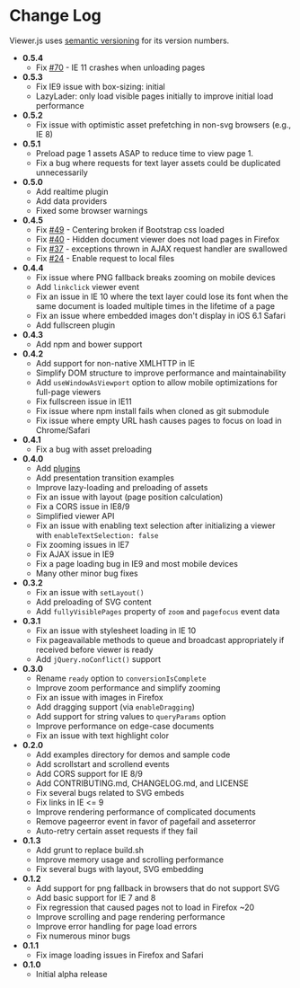 # Change Log #

Viewer.js uses [semantic versioning](http://semver.org/) for its version numbers.

* **0.5.4**
  * Fix [#70](https://github.com/box/viewer.js/issues/70) - IE 11 crashes when unloading pages
* **0.5.3**
  * Fix IE9 issue with box-sizing: initial
  * LazyLader: only load visible pages initially to improve initial load performance
* **0.5.2**
  * Fix issue with optimistic asset prefetching in non-svg browsers (e.g., IE 8)
* **0.5.1**
  * Preload page 1 assets ASAP to reduce time to view page 1.
  * Fix a bug where requests for text layer assets could be duplicated unnecessarily
* **0.5.0**
  * Add realtime plugin
  * Add data providers
  * Fixed some browser warnings 
* **0.4.5**
  * Fix [#49](https://github.com/box/viewer.js/issues/49) - Centering broken if Bootstrap css loaded
  * Fix [#40](https://github.com/box/viewer.js/issues/40) - Hidden document viewer does not load pages in Firefox
  * Fix [#37](https://github.com/box/viewer.js/issues/37) - exceptions thrown in AJAX request handler are swallowed
  * Fix [#24](https://github.com/box/viewer.js/issues/24) - Enable request to local files
* **0.4.4**
  * Fix issue where PNG fallback breaks zooming on mobile devices
  * Add `linkclick` viewer event
  * Fix an issue in IE 10 where the text layer could lose its font when the same document is loaded multiple times in the lifetime of a page
  * Fix an issue where embedded images don't display in iOS 6.1 Safari
  * Add fullscreen plugin
* **0.4.3**
  * Add npm and bower support
* **0.4.2**
  * Add support for non-native XMLHTTP in IE
  * Simplify DOM structure to improve performance and maintainability
  * Add `useWindowAsViewport` option to allow mobile optimizations for full-page viewers
  * Fix fullscreen issue in IE11
  * Fix issue where npm install fails when cloned as git submodule
  * Fix issue where empty URL hash causes pages to focus on load in Chrome/Safari
* **0.4.1**
  * Fix a bug with asset preloading
* **0.4.0**
  * Add [plugins](README.md#plugins)
  * Add presentation transition examples
  * Improve lazy-loading and preloading of assets
  * Fix an issue with layout (page position calculation)
  * Fix a CORS issue in IE8/9
  * Simplified viewer API
  * Fix an issue with enabling text selection after initializing a viewer with `enableTextSelection: false`
  * Fix zooming issues in IE7
  * Fix AJAX issue in IE9
  * Fix a page loading bug in IE9 and most mobile devices
  * Many other minor bug fixes
* **0.3.2**
  * Fix an issue with `setLayout()`
  * Add preloading of SVG content
  * Add `fullyVisiblePages` property of `zoom` and `pagefocus` event data
* **0.3.1**
  * Fix an issue with stylesheet loading in IE 10
  * Fix pageavailable methods to queue and broadcast appropriately if received before viewer is ready
  * Add `jQuery.noConflict()` support
* **0.3.0**
  * Rename `ready` option to `conversionIsComplete`
  * Improve zoom performance and simplify zooming
  * Fix an issue with images in Firefox
  * Add dragging support (via `enableDragging`)
  * Add support for string values to `queryParams` option
  * Improve performance on edge-case documents
  * Fix an issue with text highlight color
* **0.2.0**
  * Add examples directory for demos and sample code
  * Add scrollstart and scrollend events
  * Add CORS support for IE 8/9
  * Add CONTRIBUTING.md, CHANGELOG.md, and LICENSE
  * Fix several bugs related to SVG embeds
  * Fix links in IE <= 9
  * Improve rendering performance of complicated documents
  * Remove pageerror event in favor of pagefail and asseterror
  * Auto-retry certain asset requests if they fail
* **0.1.3**
  * Add grunt to replace build.sh
  * Improve memory usage and scrolling performance
  * Fix several bugs with layout, SVG embedding
* **0.1.2**
  * Add support for png fallback in browsers that do not support SVG
  * Add basic support for IE 7 and 8
  * Fix regression that caused pages not to load in Firefox ~20
  * Improve scrolling and page rendering performance
  * Improve error handling for page load errors
  * Fix numerous minor bugs
* **0.1.1**
  * Fix image loading issues in Firefox and Safari
* **0.1.0**
  * Initial alpha release
